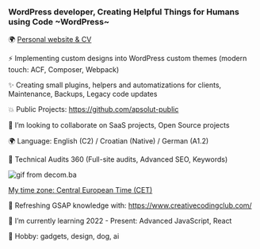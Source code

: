 ### WordPress developer, Creating Helpful Things for Humans using Code ~WordPress~


🌍 [Personal website & CV](https://aleksandarperisic.com/)

⚡ Implementing custom designs into WordPress custom themes (modern touch: ACF, Composer, Webpack)

✨ Creating small plugins, helpers and automatizations for clients, Maintenance, Backups, Legacy code updates

💥 Public Projects: https://github.com/apsolut-public

👯 I’m looking to collaborate on SaaS projects, Open Source projects

🌍 Language: English (C2) / Croatian (Native) / German (A1.2) 

💬  Technical Audits 360 (Full-site audits, Advanced SEO, Keywords)



![gif from decom.ba](https://github.com/apsolut/apsolut/blob/main/apsolut-space.gif?raw=true)

[My time zone: Central European Time (CET)](https://www.worldtimebuddy.com/?pl=1&lid=3191281,2825297,5419384,5128581&h=3191281&hf=1)

🤔 Refreshing GSAP knowledge with: https://www.creativecodingclub.com/

🌱 I’m currently learning 2022 - Present: Advanced JavaScript, React 

🔭 Hobby: gadgets, design, dog, ai

<!--
**apsolut/apsolut** is a ✨ _special_ ✨ repository because its `README.md` (this file) appears on your GitHub profile.

Here are some ideas to get you started:

- 🔭 I’m currently working on ...
- 🌱 I’m currently learning ...
- 👯 I’m looking to collaborate on ...
- 🤔 I’m looking for help with ...
- 💬 Ask me about ...
- 📫 How to reach me: ...
- 😄 Pronouns: ...
- ⚡ Fun fact: ...
-->
